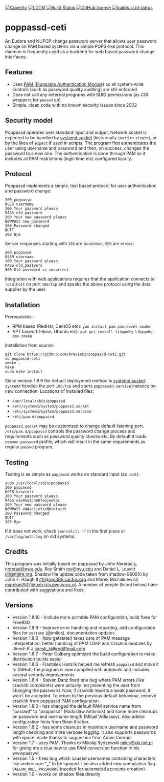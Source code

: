 [![Coverity](https://scan.coverity.com/projects/5500/badge.svg)](https://scan.coverity.com/projects/5500)
[![LGTM](https://img.shields.io/lgtm/alerts/g/kravietz/poppassd-ceti.svg?logo=lgtm&logoWidth=18)](https://lgtm.com/projects/g/kravietz/poppassd-ceti/alerts/)
[![Build Status](https://travis-ci.org/kravietz/poppassd-ceti.svg?branch=master)](https://travis-ci.org/kravietz/poppassd-ceti)
[![GitHub license](https://img.shields.io/badge/license-GPLv2-blue.svg)](https://github.com/kravietz/poppassd-ceti/blob/master/LICENSE)
[![builds.sr.ht status](https://builds.sr.ht/~kravietz/poppassd-ceti.svg)](https://builds.sr.ht/~kravietz/poppassd-ceti?)

poppassd-ceti
=============

An Eudora and NUPOP change password server that allows user password change on PAM based systems via a simple POP3-like protocol. This daemon is frequently used as a backend for web based password change interfaces.

Features
--------
* Uses [PAM (Pluggable Authentication Module)](https://en.wikipedia.org/wiki/Pluggable_authentication_module) so all system-wide controls (such as password quality auditing) are still enforced
* Does not call any external programs with SUID permissions (as CGI wrappers for `passwd`  do)
* Simple, clean code with no known security issues since 2002

Security model
--------------
Poppassd operates over standard input and output. Network socket is expected to be handled by [systemd.socket](https://www.freedesktop.org/software/systemd/man/systemd.socket.html)
(historically `inetd` or `xinetd`), or by the likes of `expect` if used in scripts. The program first authenticates the user using username and password and then, on success, changes
the password to a new one. The authentication is done through PAM so it includes all PAM restrictions (login time etc) configured locally.

Protocol
--------
Poppassd implements a simple, text based protocol for user authentication and password change:

    200 poppassd
    USER username
    200 Your password please
    PASS old_password
    200 Your new password please
    NEWPASS new_password
    200 Password changed
    QUIT
    200 Bye

Server responses starting with `200` are successs, `500` are errors:

    200 poppassd
    USER username
    200 Your password please.
    PASS old_password
    500 Old password is incorrect

Integration with web applications requires that the application  connects to `localhost` on port `106/tcp` and speaks the above protocol using the data supplier by the user.

Installation
------------
Prerequisites:

* RPM based  (RedHat, CentOS etc):  `yum install pam pam-devel cmake`
* APT based  (Debian, Ubuntu etc): `apt-get install libpam0g libpam0g-dev cmake`

Installation from source:

    git clone https://github.com/kravietz/poppassd-ceti.git
    cd poppassd-ceti
    cmake .
    make
    sudo make install

Since version 1.8.9 the default deployment method is [systemd.socket](https://www.freedesktop.org/software/systemd/man/systemd.socket.html): `systemd` handles the port
`106/tcp` and starts `poppassd@.service` instance on new connection. Locations of installed files:

* `/usr/local/sbin/poppassd`
* `/etc/systemd/system/poppassd.socket`
* `/etc/systemd/system/poppassd.service`
* `/etc/pam.d/poppassd`

`poppassd.socket` may be customized to change default listening port. `/etc/pam.d/poppassd` controls the password change process and requirements such as
password quality checks etc. By default it loads `common-password` profile, which will result in the same requirements as regular `passwd` program.

Testing
-------
Testing is as simple as `poppassd` works on standard input (as `root`):

    sudo /usr/local/sbin/poppassd
    200 poppassd
    USER kravietz
    200 Your password please
    PASS wie9on2cheB7oojeokai
    200 Your new password please
    NEWPASS eW4ieLieYieN6iefaith
    200 Password changed
    QUIT
    200 Bye 
    
If it does not work, check `journalctl -f` in the first place or `/var/log/auth.log` on old systems.
 
Credits
-------
This program was initially based on poppassd by John Norstad <j-norstad@nwu.edu>, Roy Smith <roy@nyu.edu> and Daniel L. Leavitt <dll@mitre.org>. Shadow file update code taken from shadow-960810 by John F. Haugh II <jfh@rpp386.cactus.org> and Marek Michalkiewicz <marekm@i17linuxb.ists.pwr.wroc.pl>. A number of people (listed below) have contributed with suggestions and fixes.

Versions
--------
* Version 1.8.10 - Include more portable PAM configuration, build fixes for FreeBSD
* Version 1.8.9 - Improve error handling and reporting, add configuration files for `systemd` (@imilos), documentation updates 
* Version 1.8.8 - Now getstate() takes care of PAM message interpretation, better handling of PAM LDAP and Cracklib modules by Jinesh K J <jinesh_kj@rediffmail.com>
* Version 1.8.7 - Peter Colberg optimized the build configuration to make distribution builds easier
* Version 1.8.6 - František Hanzlík helped me refresh `poppassd` and move it to GitHub; the program is now compiled with autotools and includes several security improvements
* Version 1.8.4 - Steven Danz fixed one bug where PAM errors (like cracklib complaints) were actually not preventing the user from changing the password.  Now, if cracklib reports a weak password, it won't be accepted.  To return to the previous default behaviour, remove cracklib from poppassd PAM configuration.
* Version 1.8.3 - has changed the default PAM service name from "passwd" to "poppassd" (Radoslaw Antoniuk) and some more cleanups on password and username length (Mihail Vidiassov). Also added configuration hints from Brian Kircher.
* Version 1.8.2 - has some cleanups in maximum username and password length checking and more verbose logging. It also supports passwords  with space inside thanks to suggestion from Adam Conrad.
* Version 1.7 - uses PAM. Thanks to Mikolaj Rydzewski <mikir@kki.net.pl> for giving me a clue how to use PAM conversion function in his wwwpasswd.
* Version 1.5 - fixes bug which caused usernames containing characters like underscore "_" to be ignored. I've also added new compilation flag `-DALLOW_NULL_PASSWORDS` (needed for automated accounts creation).
* Version 1.0 - works on shadow files directly
